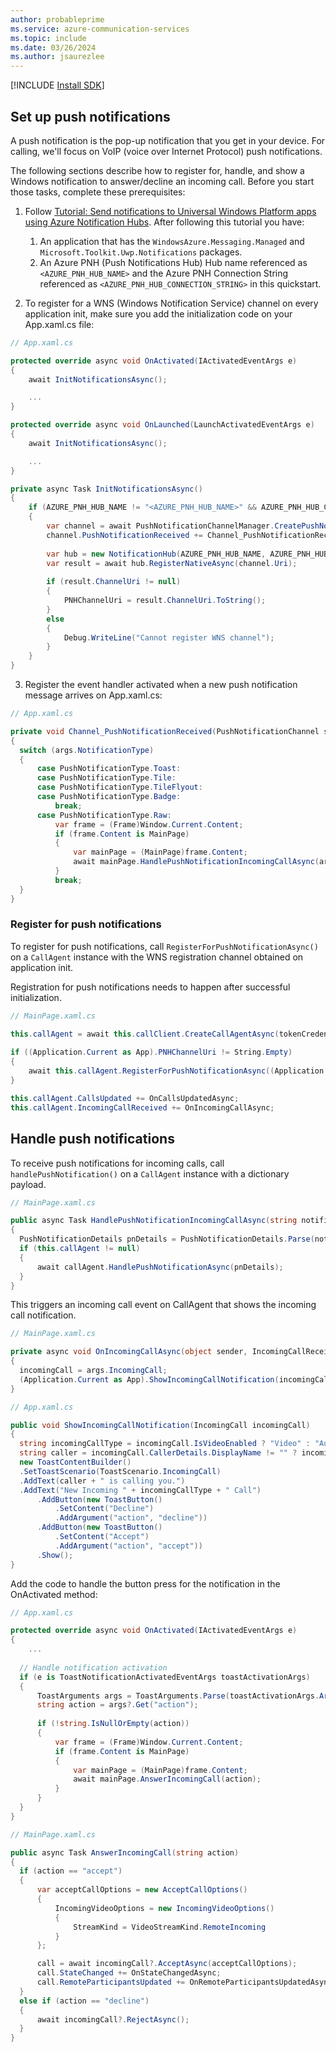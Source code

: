 ```yaml
---
author: probableprime
ms.service: azure-communication-services
ms.topic: include
ms.date: 03/26/2024
ms.author: jsaurezlee
---
```

[!INCLUDE [Install SDK](../install-sdk/install-sdk-windows.md)]

## Set up push notifications

A push notification is the pop-up notification that you get in your device. For calling, we'll focus on VoIP (voice over Internet Protocol) push notifications. 

The following sections describe how to register for, handle, and show a Windows notification to answer/decline an incoming call. Before you start those tasks, complete these prerequisites:

1. Follow [Tutorial: Send notifications to Universal Windows Platform apps using Azure Notification Hubs](/azure/notification-hubs/notification-hubs-windows-store-dotnet-get-started-wns-push-notification). After following this tutorial you have:
    1. An application that has the `WindowsAzure.Messaging.Managed` and `Microsoft.Toolkit.Uwp.Notifications` packages.
    2. An Azure PNH (Push Notifications Hub) Hub name referenced as `<AZURE_PNH_HUB_NAME>` and the Azure PNH Connection String referenced as `<AZURE_PNH_HUB_CONNECTION_STRING>` in this quickstart.
  
2. To register for a WNS (Windows Notification Service) channel on every application init, make sure you add the initialization code on your App.xaml.cs file:

```C#
// App.xaml.cs

protected override async void OnActivated(IActivatedEventArgs e)
{
    await InitNotificationsAsync();

    ...
}

protected override async void OnLaunched(LaunchActivatedEventArgs e)
{
    await InitNotificationsAsync();

    ...
}

private async Task InitNotificationsAsync()
{
    if (AZURE_PNH_HUB_NAME != "<AZURE_PNH_HUB_NAME>" && AZURE_PNH_HUB_CONNECTION_STRING != "<AZURE_PNH_HUB_CONNECTION_STRING>")
    {
        var channel = await PushNotificationChannelManager.CreatePushNotificationChannelForApplicationAsync();
        channel.PushNotificationReceived += Channel_PushNotificationReceived;
    
        var hub = new NotificationHub(AZURE_PNH_HUB_NAME, AZURE_PNH_HUB_CONNECTION_STRING);
        var result = await hub.RegisterNativeAsync(channel.Uri);
    
        if (result.ChannelUri != null)
        {
            PNHChannelUri = result.ChannelUri.ToString();
        }
        else
        {
            Debug.WriteLine("Cannot register WNS channel");
        }
    }
}
```
3. Register the event handler activated when a new push notification message arrives on App.xaml.cs:

```C#
// App.xaml.cs

private void Channel_PushNotificationReceived(PushNotificationChannel sender, PushNotificationReceivedEventArgs args)
{
  switch (args.NotificationType)
  {
      case PushNotificationType.Toast:
      case PushNotificationType.Tile:
      case PushNotificationType.TileFlyout:
      case PushNotificationType.Badge:
          break;
      case PushNotificationType.Raw:
          var frame = (Frame)Window.Current.Content;
          if (frame.Content is MainPage)
          {
              var mainPage = (MainPage)frame.Content;
              await mainPage.HandlePushNotificationIncomingCallAsync(args.RawNotification.Content);
          }
          break;
  }
}
```

### Register for push notifications
To register for push notifications, call `RegisterForPushNotificationAsync()` on a `CallAgent` instance with the WNS registration channel obtained on application init.

Registration for push notifications needs to happen after successful initialization.

```C#
// MainPage.xaml.cs

this.callAgent = await this.callClient.CreateCallAgentAsync(tokenCredential, callAgentOptions);
                
if ((Application.Current as App).PNHChannelUri != String.Empty)
{
    await this.callAgent.RegisterForPushNotificationAsync((Application.Current as App).PNHChannelUri);
}

this.callAgent.CallsUpdated += OnCallsUpdatedAsync;
this.callAgent.IncomingCallReceived += OnIncomingCallAsync;
```

## Handle push notifications
To receive push notifications for incoming calls, call `handlePushNotification()` on a `CallAgent` instance with a dictionary payload.

```C#
// MainPage.xaml.cs

public async Task HandlePushNotificationIncomingCallAsync(string notificationContent)
{
  PushNotificationDetails pnDetails = PushNotificationDetails.Parse(notificationContent);
  if (this.callAgent != null)
  {
      await callAgent.HandlePushNotificationAsync(pnDetails);
  }
}
```

This triggers an incoming call event on CallAgent that shows the incoming call notification.

```C#
// MainPage.xaml.cs

private async void OnIncomingCallAsync(object sender, IncomingCallReceivedEventArgs args)
{
  incomingCall = args.IncomingCall;
  (Application.Current as App).ShowIncomingCallNotification(incomingCall);
}
```

```C#
// App.xaml.cs

public void ShowIncomingCallNotification(IncomingCall incomingCall)
{
  string incomingCallType = incomingCall.IsVideoEnabled ? "Video" : "Audio";
  string caller = incomingCall.CallerDetails.DisplayName != "" ? incomingCall.CallerDetails.DisplayName : incomingCall.CallerDetails.Identifier.RawId;
  new ToastContentBuilder()
  .SetToastScenario(ToastScenario.IncomingCall)
  .AddText(caller + " is calling you.")
  .AddText("New Incoming " + incomingCallType + " Call")
      .AddButton(new ToastButton()
          .SetContent("Decline")
          .AddArgument("action", "decline"))
      .AddButton(new ToastButton()
          .SetContent("Accept")
          .AddArgument("action", "accept"))
      .Show();
}
```

Add the code to handle the button press for the notification in the OnActivated method:

```C#
// App.xaml.cs

protected override async void OnActivated(IActivatedEventArgs e)
{
    ...
    
  // Handle notification activation
  if (e is ToastNotificationActivatedEventArgs toastActivationArgs)
  {
      ToastArguments args = ToastArguments.Parse(toastActivationArgs.Argument);
      string action = args?.Get("action");
  
      if (!string.IsNullOrEmpty(action))
      {
          var frame = (Frame)Window.Current.Content;
          if (frame.Content is MainPage)
          {
              var mainPage = (MainPage)frame.Content;
              await mainPage.AnswerIncomingCall(action);
          }
      }
  }
}
```

```C#
// MainPage.xaml.cs

public async Task AnswerIncomingCall(string action)
{
  if (action == "accept")
  {
      var acceptCallOptions = new AcceptCallOptions()
      {
          IncomingVideoOptions = new IncomingVideoOptions()
          {
              StreamKind = VideoStreamKind.RemoteIncoming
          }
      };

      call = await incomingCall?.AcceptAsync(acceptCallOptions);
      call.StateChanged += OnStateChangedAsync;
      call.RemoteParticipantsUpdated += OnRemoteParticipantsUpdatedAsync;
  }
  else if (action == "decline")
  {
      await incomingCall?.RejectAsync();
  }
}
```
